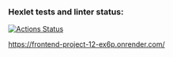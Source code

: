 ### Hexlet tests and linter status:
[![Actions Status](https://github.com/Svetlenkaja/frontend-project-12/actions/workflows/hexlet-check.yml/badge.svg)](https://github.com/Svetlenkaja/frontend-project-12/actions)

https://frontend-project-12-ex6p.onrender.com/
